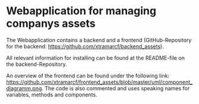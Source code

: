 # Webapplication for managing companys assets
The Webapplication contains a backend and a frontend (GitHub-Repository for the backend: https://github.com/xtramarcf/backend_assets).

All relevant information for installing can be found at the README-file on the backend-Repository.

An overview of the frontend can be found under the following link: https://github.com/xtramarcf/frontend_assets/blob/master/uml/component_diagramm.png.
The code is also commented and uses speaking names for variables, methods and components.
